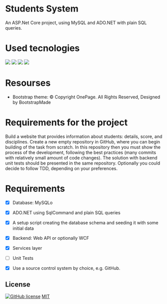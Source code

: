 # Students System 
An ASP.Net Core project, using MySQL and ADO.NET with plain SQL queries.

# Used tecnologies
<img src="https://img.shields.io/badge/c%23%20-%23239120.svg?&style=for-the-badge&logo=c-sharp&logoColor=white"/> <img src="https://img.shields.io/badge/html5%20-%23E34F26.svg?&style=for-the-badge&logo=html5&logoColor=white"/>
<img src="https://img.shields.io/badge/css3%20-%231572B6.svg?&style=for-the-badge&logo=css3&logoColor=white"/>
<img src="https://img.shields.io/badge/bootstrap%20-%23563D7C.svg?&style=for-the-badge&logo=bootstrap&logoColor=white"/>

# Resourses
* Bootstrap theme: © Copyright OnePage. All Rights Reserved, Designed by BootstrapMade

# Requirements for the project
Build a website that provides information about students: details, score, and disciplines. 
Create a new empty repository in GitHub, where you can begin building of the task from scratch. In this repository then you must show the process of the development, following the best practices (many commits with relatively small amount of code changes). The solution with backend unit tests should be presented in the same repository. Optionally you could decide to follow TDD, depending on your preferences. 


# Requirements
- [x] Database: MySQLo	
- [x] ADO.NET using SqlCommand and plain SQL queries 
- [x] A setup script creating the database schema and seeding it with some initial data
- [x] Backend: Web API or optionally WCF
- [x] Services layer
- [ ] Unit Tests
- [x] Use a source control system by choice, e.g. GitHub.


## License
[![GitHub license](https://img.shields.io/github/license/Naereen/StrapDown.js.svg)](https://github.com/Naereen/StrapDown.js/blob/master/LICENSE)
[MIT](https://choosealicense.com/licenses/mit/)










